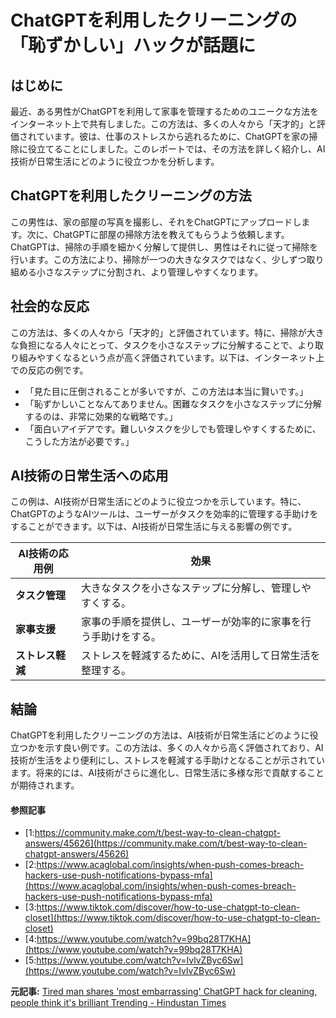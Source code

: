 # ChatGPTを利用したクリーニングの「恥ずかしい」ハックが話題に

## はじめに

最近、ある男性がChatGPTを利用して家事を管理するためのユニークな方法をインターネット上で共有しました。この方法は、多くの人々から「天才的」と評価されています。彼は、仕事のストレスから逃れるために、ChatGPTを家の掃除に役立てることにしました。このレポートでは、その方法を詳しく紹介し、AI技術が日常生活にどのように役立つかを分析します。

## ChatGPTを利用したクリーニングの方法

この男性は、家の部屋の写真を撮影し、それをChatGPTにアップロードします。次に、ChatGPTに部屋の掃除方法を教えてもらうよう依頼します。ChatGPTは、掃除の手順を細かく分解して提供し、男性はそれに従って掃除を行います。この方法により、掃除が一つの大きなタスクではなく、少しずつ取り組める小さなステップに分割され、より管理しやすくなります。

## 社会的な反応

この方法は、多くの人々から「天才的」と評価されています。特に、掃除が大きな負担になる人々にとって、タスクを小さなステップに分解することで、より取り組みやすくなるという点が高く評価されています。以下は、インターネット上での反応の例です。

- 「見た目に圧倒されることが多いですが、この方法は本当に賢いです。」
- 「恥ずかしいことなんてありません。困難なタスクを小さなステップに分解するのは、非常に効果的な戦略です。」
- 「面白いアイデアです。難しいタスクを少しでも管理しやすくするために、こうした方法が必要です。」

## AI技術の日常生活への応用

この例は、AI技術が日常生活にどのように役立つかを示しています。特に、ChatGPTのようなAIツールは、ユーザーがタスクを効率的に管理する手助けをすることができます。以下は、AI技術が日常生活に与える影響の例です。

| AI技術の応用例 | 効果 |
|----------------|------|
| **タスク管理** | 大きなタスクを小さなステップに分解し、管理しやすくする。 |
| **家事支援** | 家事の手順を提供し、ユーザーが効率的に家事を行う手助けをする。 |
| **ストレス軽減** | ストレスを軽減するために、AIを活用して日常生活を整理する。 |

## 結論

ChatGPTを利用したクリーニングの方法は、AI技術が日常生活にどのように役立つかを示す良い例です。この方法は、多くの人々から高く評価されており、AI技術が生活をより便利にし、ストレスを軽減する手助けとなることが示されています。将来的には、AI技術がさらに進化し、日常生活に多様な形で貢献することが期待されます。

#### 参照記事
- [1:https://community.make.com/t/best-way-to-clean-chatgpt-answers/45626](https://community.make.com/t/best-way-to-clean-chatgpt-answers/45626)
- [2:https://www.acaglobal.com/insights/when-push-comes-breach-hackers-use-push-notifications-bypass-mfa](https://www.acaglobal.com/insights/when-push-comes-breach-hackers-use-push-notifications-bypass-mfa)
- [3:https://www.tiktok.com/discover/how-to-use-chatgpt-to-clean-closet](https://www.tiktok.com/discover/how-to-use-chatgpt-to-clean-closet)
- [4:https://www.youtube.com/watch?v=99bq28T7KHA](https://www.youtube.com/watch?v=99bq28T7KHA)
- [5:https://www.youtube.com/watch?v=IvlvZByc6Sw](https://www.youtube.com/watch?v=IvlvZByc6Sw)


**元記事:** [Tired man shares 'most embarrassing' ChatGPT hack for cleaning, people think it's brilliant Trending - Hindustan Times](https://www.hindustantimes.com/trending/tired-man-shares-most-embarassing-chatgpt-hack-for-cleaning-people-think-its-brilliant-101741617491506-amp.html)